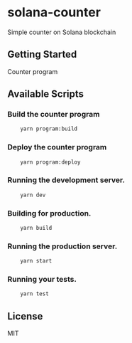 # solana-counter

Simple counter on Solana blockchain

## Getting Started

Counter program

## Available Scripts

### Build the counter program

```bash
    yarn program:build
```

### Deploy the counter program

```bash
    yarn program:deploy
```


### Running the development server.

```bash
    yarn dev
```

### Building for production.

```bash
    yarn build
```

### Running the production server.

```bash
    yarn start
```

### Running your tests.

```bash
    yarn test
```

## License

MIT
